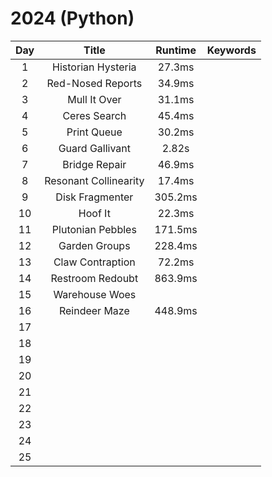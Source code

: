 # 2024 (Python)

| Day  | Title                           | Runtime | Keywords |
| :-:  | :-:                             | :-:     | :-:      |
| 1    | Historian Hysteria              | 27.3ms  ||
| 2    | Red-Nosed Reports               | 34.9ms  ||
| 3    | Mull It Over                    | 31.1ms  ||
| 4    | Ceres Search                    | 45.4ms  ||
| 5    | Print Queue                     | 30.2ms  ||
| 6    | Guard Gallivant                 | 2.82s   ||
| 7    | Bridge Repair                   | 46.9ms  ||
| 8    | Resonant Collinearity           | 17.4ms  ||
| 9    | Disk Fragmenter                 | 305.2ms ||
| 10   | Hoof It                         | 22.3ms  ||
| 11   | Plutonian Pebbles               | 171.5ms ||
| 12   | Garden Groups                   | 228.4ms ||
| 13   | Claw Contraption                | 72.2ms  ||
| 14   | Restroom Redoubt                | 863.9ms ||
| 15   | Warehouse Woes                  |         ||
| 16   | Reindeer Maze                   | 448.9ms ||
| 17   | ||
| 18   | ||
| 19   | ||
| 20   | ||
| 21   | ||
| 22   | ||
| 23   | ||
| 24   | ||
| 25   | ||
